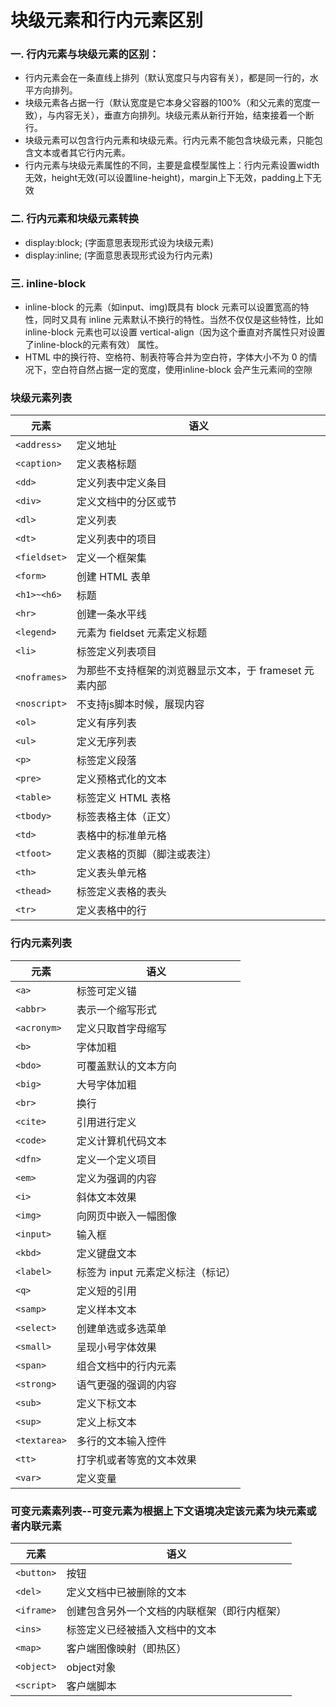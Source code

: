 # 块级元素和行内元素区别
### 一. 行内元素与块级元素的区别：
* 行内元素会在一条直线上排列（默认宽度只与内容有关），都是同一行的，水平方向排列。
* 块级元素各占据一行（默认宽度是它本身父容器的100%（和父元素的宽度一致），与内容无关），垂直方向排列。块级元素从新行开始，结束接着一个断行。
* 块级元素可以包含行内元素和块级元素。行内元素不能包含块级元素，只能包含文本或者其它行内元素。
* 行内元素与块级元素属性的不同，主要是盒模型属性上：行内元素设置width无效，height无效(可以设置line-height)，margin上下无效，padding上下无效
### 二. 行内元素和块级元素转换
* display:block; (字面意思表现形式设为块级元素)
* display:inline; (字面意思表现形式设为行内元素)
### 三. inline-block
* inline-block 的元素（如input、img)既具有 block 元素可以设置宽高的特性，同时又具有 inline 元素默认不换行的特性。当然不仅仅是这些特性，比如 inline-block 元素也可以设置 vertical-align（因为这个垂直对齐属性只对设置了inline-block的元素有效） 属性。
* HTML 中的换行符、空格符、制表符等合并为空白符，字体大小不为 0 的情况下，空白符自然占据一定的宽度，使用inline-block 会产生元素间的空隙

### 块级元素列表
|元素|语义|
|---|---
|`<address>`|定义地址
|`<caption>`|定义表格标题
|`<dd>`|定义列表中定义条目
|`<div>`|定义文档中的分区或节
|`<dl>`|定义列表
|`<dt>`|定义列表中的项目
|`<fieldset>`|定义一个框架集
|`<form>`|创建 HTML 表单
|`<h1>~<h6>`|标题
|`<hr>`|创建一条水平线
|`<legend>`|元素为 fieldset 元素定义标题
|`<li>`|标签定义列表项目
|`<noframes>`|为那些不支持框架的浏览器显示文本，于 frameset 元素内部
|`<noscript>`|不支持js脚本时候，展现内容
|`<ol>`|定义有序列表
|`<ul>`|定义无序列表
|`<p>`|标签定义段落
|`<pre>`|定义预格式化的文本
|`<table>`|标签定义 HTML 表格
|`<tbody>`|标签表格主体（正文）
|`<td>`|表格中的标准单元格
|`<tfoot>`|定义表格的页脚（脚注或表注）
|`<th>`|定义表头单元格
|`<thead>`|标签定义表格的表头
|`<tr>`|定义表格中的行

### 行内元素列表
|元素|语义|
|---|---
|`<a>`|标签可定义锚
|`<abbr>`|表示一个缩写形式
|`<acronym>`|定义只取首字母缩写
|`<b>`|字体加粗
|`<bdo>`|可覆盖默认的文本方向
|`<big>`|大号字体加粗
|`<br>`|换行
|`<cite>`|引用进行定义
|`<code>`|定义计算机代码文本
|`<dfn>`|定义一个定义项目
|`<em>`|定义为强调的内容
|`<i>`|斜体文本效果
|`<img>`|向网页中嵌入一幅图像
|`<input>`|输入框
|`<kbd>`|定义键盘文本
|`<label>`|标签为 input 元素定义标注（标记）
|`<q>`|定义短的引用
|`<samp>`|定义样本文本
|`<select>`|创建单选或多选菜单
|`<small>`|呈现小号字体效果
|`<span>`|组合文档中的行内元素
|`<strong>`|语气更强的强调的内容
|`<sub>`|定义下标文本
|`<sup>`|定义上标文本
|`<textarea>`|多行的文本输入控件
|`<tt>`|打字机或者等宽的文本效果
|`<var>`|定义变量

### 可变元素素列表--可变元素为根据上下文语境决定该元素为块元素或者内联元素
|元素|语义|
|---|---
|`<button>`|按钮
|`<del>`|定义文档中已被删除的文本
|`<iframe>`|创建包含另外一个文档的内联框架（即行内框架）
|`<ins>`|标签定义已经被插入文档中的文本
|`<map>`|客户端图像映射（即热区）
|`<object>`|object对象
|`<script>`|客户端脚本
